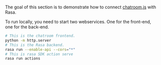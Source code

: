 The goal of this section is to demonstrate how to connect [chatroom.js](https://github.com/scalableminds/chatroom) with Rasa. 

To run locally, you need to start two webservices. One for the front-end, one for the back-end. 

```bash
# This is the chatroom frontend. 
python -m http.server
# This is the Rasa backend.
rasa run --enable-api --cors="*"
# This is rasa SDK action serve 
rasa run actions
```